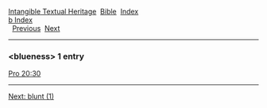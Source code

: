 [Intangible Textual Heritage](../../index)  [Bible](../index) 
[Index](index)   
[b Index](_b_)  
  [Previous](c01534)  [Next](c01536) 

------------------------------------------------------------------------

### &lt;blueness&gt; 1 entry

[Pro 20:30](../kjv/pro020.htm#030)  

------------------------------------------------------------------------

[Next: blunt (1)](c01536)
